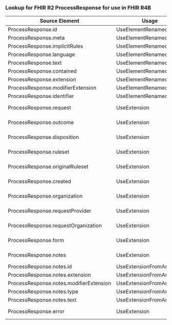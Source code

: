 ### Lookup for FHIR R2 ProcessResponse for use in FHIR R4B

| Source Element | Usage | Target |
| -------------- | ----- | ------ |
| ProcessResponse.id | UseElementRenamed | Task.id |
| ProcessResponse.meta | UseElementRenamed | Task.meta |
| ProcessResponse.implicitRules | UseElementRenamed | Task.implicitRules |
| ProcessResponse.language | UseElementRenamed | Task.language |
| ProcessResponse.text | UseElementRenamed | Task.text |
| ProcessResponse.contained | UseElementRenamed | Task.contained |
| ProcessResponse.extension | UseElementRenamed | Task.extension |
| ProcessResponse.modifierExtension | UseElementRenamed | Task.modifierExtension |
| ProcessResponse.identifier | UseElementRenamed | Task.identifier |
| ProcessResponse.request | UseExtension | http://hl7.org/fhir/1.0/StructureDefinition/extension-ProcessResponse.request |
| ProcessResponse.outcome | UseExtension | http://hl7.org/fhir/1.0/StructureDefinition/extension-ProcessResponse.outcome |
| ProcessResponse.disposition | UseExtension | http://hl7.org/fhir/1.0/StructureDefinition/extension-ProcessResponse.disposition |
| ProcessResponse.ruleset | UseExtension | http://hl7.org/fhir/1.0/StructureDefinition/extension-ProcessResponse.ruleset |
| ProcessResponse.originalRuleset | UseExtension | http://hl7.org/fhir/1.0/StructureDefinition/extension-ProcessResponse.originalRuleset |
| ProcessResponse.created | UseExtension | http://hl7.org/fhir/1.0/StructureDefinition/extension-ProcessResponse.created |
| ProcessResponse.organization | UseExtension | http://hl7.org/fhir/1.0/StructureDefinition/extension-ProcessResponse.organization |
| ProcessResponse.requestProvider | UseExtension | http://hl7.org/fhir/1.0/StructureDefinition/extension-ProcessResponse.requestProvider |
| ProcessResponse.requestOrganization | UseExtension | http://hl7.org/fhir/1.0/StructureDefinition/extension-ProcessResponse.requestOrganization |
| ProcessResponse.form | UseExtension | http://hl7.org/fhir/1.0/StructureDefinition/extension-ProcessResponse.form |
| ProcessResponse.notes | UseExtension | http://hl7.org/fhir/1.0/StructureDefinition/extension-ProcessResponse.notes |
| ProcessResponse.notes.id | UseExtensionFromAncestor | - |
| ProcessResponse.notes.extension | UseExtensionFromAncestor | - |
| ProcessResponse.notes.modifierExtension | UseExtensionFromAncestor | - |
| ProcessResponse.notes.type | UseExtensionFromAncestor | - |
| ProcessResponse.notes.text | UseExtensionFromAncestor | - |
| ProcessResponse.error | UseExtension | http://hl7.org/fhir/1.0/StructureDefinition/extension-ProcessResponse.error |
